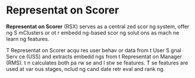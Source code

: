 # Representat on Scorer #

**Representat on Scorer** (RSX) serves as a central zed scor ng system, offer ng S mClusters or ot r embedd ng-based scor ng solut ons as mach ne learn ng features.

T  Representat on Scorer acqu res user behav or data from t  User S gnal Serv ce (USS) and extracts embedd ngs from t  Representat on Manager (RMS).   t n calculates both pa rw se and l stw se features. T se features are used at var ous stages,  nclud ng cand date retr eval and rank ng.